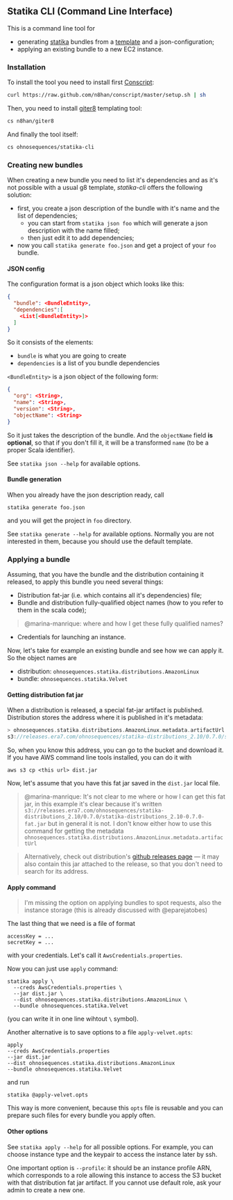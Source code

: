 ## Statika CLI (Command Line Interface)

This is a command line tool for
* generating [statika](https://github.com/ohnosequences/statika) bundles from a [template](https://github.com/ohnosequences/statika-bundle.g8) and a json-configuration;
* applying an existing bundle to a new EC2 instance.


### Installation

To install the tool you need to install first [Conscript](https://github.com/n8han/conscript):

```bash
curl https://raw.github.com/n8han/conscript/master/setup.sh | sh
```

Then, you need to install [giter8](https://github.com/n8han/giter8) templating tool:

```bash
cs n8han/giter8
```

And finally the tool itself:

```bash
cs ohnosequences/statika-cli
```


### Creating new bundles

When creating a new bundle you need to list it's dependencies and as it's not possible with a usual g8 template, _statika-cli_ offers the following solution:
* first, you create a json description of the bundle with it's name and the list of dependencies;
  + you can start from `statika json foo` which will generate a json description with the name filled;
  + then just edit it to add dependencies;
* now you call `statika generate foo.json` and get a project of your `foo` bundle.


#### JSON config

The configuration format is a json object which looks like this:

```json
{
  "bundle": <BundleEntity>,
  "dependencies":[
    <List[<BundleEntity>]>
  ]
}
```

So it consists of the elements:
* `bundle` is what you are going to create
* `dependencies` is a list of you bundle dependencies

`<BundleEntity>` is a json object of the following form:

```json
{
  "org": <String>,
  "name": <String>,
  "version": <String>,
  "objectName": <String>
}
```

So it just takes the description of the bundle. And the `objectName` field **is optional**, so that if you don't fill it, it will be a transformed `name` (to be a proper Scala identifier).

See `statika json --help` for available options.


#### Bundle generation

When you already have the json description ready, call

```
statika generate foo.json
```

and you will get the project in `foo` directory.

See `statika generate --help` for available options. Normally you are not interested in them, because you should use the default template.


### Applying a bundle

Assuming, that you have the bundle and the distribution containing it released, to apply this bundle you need several things:

* Distribution fat-jar (i.e. which contains all it's dependencies) file;
* Bundle and distribution fully-qualified object names (how to you refer to them in the scala code);
> @marina-manrique: where and how I get these fully qualified names?
* Credentials for launching an instance.

Now, let's take for example an existing bundle and see how we can apply it. So the object names are

* distribution: `ohnosequences.statika.distributions.AmazonLinux`
* bundle: `ohnosequences.statika.Velvet`

#### Getting distribution fat jar

When a distribution is released, a special fat-jar artifact is published. Distribution stores the address where it is published in it's metadata: 

```scala
> ohnosequences.statika.distributions.AmazonLinux.metadata.artifactUrl
s3://releases.era7.com/ohnosequences/statika-distributions_2.10/0.7.0/statika-distributions_2.10-0.7.0-fat.jar
```

So, when you know this address, you can go to the bucket and download it. If you have AWS command line tools installed, you can do it with

```
aws s3 cp <this url> dist.jar
```

Now, let's assume that you have this fat jar saved in the `dist.jar` local file.

> @marina-manrique: It's not clear to me where or how I can get this fat jar, in this example it's clear because it's written `s3://releases.era7.com/ohnosequences/statika-distributions_2.10/0.7.0/statika-distributions_2.10-0.7.0-fat.jar` but in general it is not. I don't know either how to use this command for getting the metadata ` ohnosequences.statika.distributions.AmazonLinux.metadata.artifactUrl`

> Alternatively, check out distribution's [github releases page](https://github.com/ohnosequences/statika-distributions/releases/v0.7.0) — it may also contain this jar attached to the release, so that you don't need to search for its address.

#### Apply command

> I'm missing the option on applying bundles to spot requests, also the instance storage (this is already discussed with @eparejatobes)

The last thing that we need is a file of format

```
accessKey = ...
secretKey = ...
```

with your credentials. Let's call it `AwsCredentials.properties`.

Now you can just use `apply` command:

```
statika apply \
  --creds AwsCredentials.properties \
  --jar dist.jar \
  --dist ohnosequences.statika.distributions.AmazonLinux \
  --bundle ohnosequences.statika.Velvet
```

(you can write it in one line wihtout `\` symbol).

Another alternative is to save options to a file `apply-velvet.opts`:

```
apply
--creds AwsCredentials.properties
--jar dist.jar
--dist ohnosequences.statika.distributions.AmazonLinux
--bundle ohnosequences.statika.Velvet
```

and run 

```
statika @apply-velvet.opts
```

This way is more convenient, because this `opts` file is reusable and you can prepare such files for every bundle you apply often.


#### Other options

See `statika apply --help` for all possible options. For example, you can choose instance type and the keypair to access the instance later by ssh. 

One important option is `--profile`: it should be an instance profile ARN, which corresponds to a role allowing this instance to access the S3 bucket with that distribution fat jar artifact. If you cannot use default role, ask your admin to create a new one.
